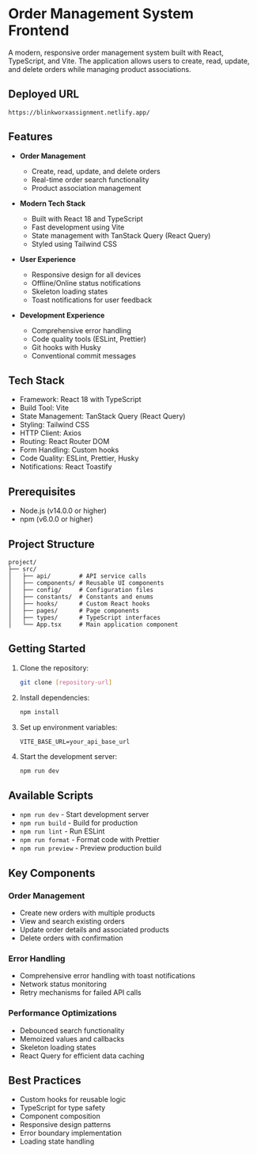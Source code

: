 # Order Management System Frontend

A modern, responsive order management system built with React, TypeScript, and Vite. The application allows users to create, read, update, and delete orders while managing product associations.

## Deployed URL
```https://blinkworxassignment.netlify.app/```

## Features

* **Order Management**
  * Create, read, update, and delete orders
  * Real-time order search functionality
  * Product association management

* **Modern Tech Stack**
  * Built with React 18 and TypeScript
  * Fast development using Vite
  * State management with TanStack Query (React Query)
  * Styled using Tailwind CSS

* **User Experience**
  * Responsive design for all devices
  * Offline/Online status notifications
  * Skeleton loading states
  * Toast notifications for user feedback

* **Development Experience**
  * Comprehensive error handling
  * Code quality tools (ESLint, Prettier)
  * Git hooks with Husky
  * Conventional commit messages

## Tech Stack

* Framework: React 18 with TypeScript
* Build Tool: Vite
* State Management: TanStack Query (React Query)
* Styling: Tailwind CSS
* HTTP Client: Axios
* Routing: React Router DOM
* Form Handling: Custom hooks
* Code Quality: ESLint, Prettier, Husky
* Notifications: React Toastify

## Prerequisites

* Node.js (v14.0.0 or higher)
* npm (v6.0.0 or higher)

## Project Structure

```
project/
├── src/
│   ├── api/        # API service calls
│   ├── components/ # Reusable UI components
│   ├── config/     # Configuration files
│   ├── constants/  # Constants and enums
│   ├── hooks/      # Custom React hooks
│   ├── pages/      # Page components
│   ├── types/      # TypeScript interfaces
│   └── App.tsx     # Main application component
```

## Getting Started

1. Clone the repository:
   ```bash
   git clone [repository-url]
   ```

2. Install dependencies:
   ```bash
   npm install
   ```

3. Set up environment variables:
   ```
   VITE_BASE_URL=your_api_base_url
   ```

4. Start the development server:
   ```bash
   npm run dev
   ```

## Available Scripts

* `npm run dev` - Start development server
* `npm run build` - Build for production
* `npm run lint` - Run ESLint
* `npm run format` - Format code with Prettier
* `npm run preview` - Preview production build

## Key Components

### Order Management
* Create new orders with multiple products
* View and search existing orders
* Update order details and associated products
* Delete orders with confirmation

### Error Handling
* Comprehensive error handling with toast notifications
* Network status monitoring
* Retry mechanisms for failed API calls

### Performance Optimizations
* Debounced search functionality
* Memoized values and callbacks
* Skeleton loading states
* React Query for efficient data caching

## Best Practices

* Custom hooks for reusable logic
* TypeScript for type safety
* Component composition
* Responsive design patterns
* Error boundary implementation
* Loading state handling
